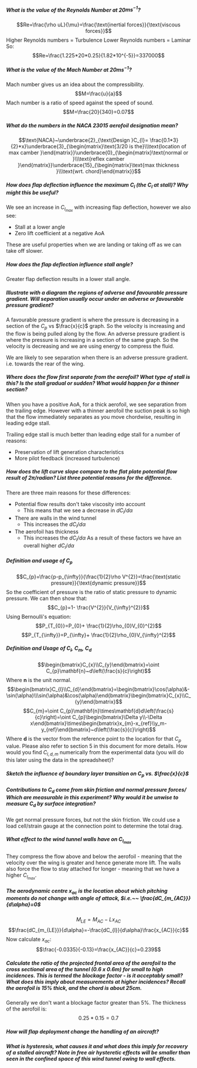 ##### What is the value of the Reynolds Number at 20$ms^{-1}$?
$$Re=\frac{\rho uL}{\mu}=\frac{\text{inertial forces}}{\text{viscous forces}}$$
Higher Reynolds numbers = Turbulence
Lower Reynolds numbers = Laminar
So:
$$Re=\frac{1.225*20*0.25}{1.82*10^{-5}}=337000$$

##### What is the value of the Mach Number at 20$ms^{-1}$?
Mach number gives us an idea about the compressibility.
$$M=\frac{u}{a}$$
Mach number is a ratio of speed against the speed of sound.
$$M=\frac{20}{340}=0.07$$
##### What do the numbers in the NACA 23015 aerofoil designation mean?
$$\text{NACA}~\underbrace{2}_{\text{Design }C_{l}= \frac{0.1*3}{2}*x}\underbrace{3}_{\begin{matrix}\text{3/20 is the}\\\text{location of max camber }\end{matrix}}\underbrace{0}_{\begin{matrix}\text{normal or }\\\text{reflex camber }\end{matrix}}\underbrace{15}_{\begin{matrix}\text{max thickness }\\\text{wrt. chord}\end{matrix}}$$
##### How does flap deflection influence the maximum $C_{l}$ (the $C_{l}$ at stall)? Why might this be useful?
We see an increase in $C_{l_{max}}$ with increasing flap deflection, however we also see:
- Stall at a lower angle
- Zero lift coefficient at a negative AoA

These are useful properties when we are landing or taking off as we can take off slower.
##### How does the flap deflection influence stall angle?
Greater flap deflection results in a lower stall angle.
##### Illustrate with a diagram the regions of adverse and favourable pressure gradient. Will separation usually occur under an adverse or favourable pressure gradient?
A favourable pressure gradient is where the pressure is decreasing in a section of the $C_{p}$ vs $\frac{x}{c}$ graph. So the velocity is increasing and the flow is being pulled along by the flow.
An adverse pressure gradient is where the pressure is increasing in a section of the same graph. So the velocity is decreasing and we are using energy to compress the fluid.

We are likely to see separation when there is an adverse pressure gradient. i.e. towards the rear of the wing.
##### Where does the flow first separate from the aerofoil? What type of stall is this? Is the stall gradual or sudden? What would happen for a thinner section?
When you have a positive AoA, for a thick aerofoil, we see separation from the trailing edge.
However with a thinner aerofoil the suction peak is so high that the flow immediately separates as you move chordwise, resulting in leading edge stall.

Trailing edge stall is much better than leading edge stall for a number of reasons:
- Preservation of lift generation characteristics
- More pilot feedback (increased turbulence)

##### How does the lift curve slope compare to the flat plate potential flow result of $2\pi$/radian? List three potential reasons for the difference.
There are three main reasons for these differences:
- Potential flow results don't take viscosity into account
	- This means that we see a decrease in $dC_{l}/d\alpha$
- There are walls in the wind tunnel
	- This increases the $dC_{l}/d\alpha$
- The aerofoil has thickness
	- This increases the $dC_{l}/d\alpha$
As a result of these factors we have an overall higher $dC_{l}/d\alpha$
##### Definition and usage of $C_{p}$
$$C_{p}=\frac{p-p_{\infty}}{\frac{1}{2}\rho V^{2}}=\frac{\text{static pressure}}{\text{dynamic pressure}}$$
So the coefficient of pressure is the ratio of static pressure to dynamic pressure.
We can then show that:
$$C_{p}=1- \frac{V^{2}}{V_{\infty}^{2}}$$
Using Bernoulli's equation:
$$P_{T_{0}}=P_{0}+ \frac{1}{2}\rho_{0}V_{0}^{2}$$
$$P_{T_{\infty}}=P_{\infty}+ \frac{1}{2}\rho_{0}V_{\infty}^{2}$$
##### Definition and Usage of $C_{l},~C_{m},~C_{d}$
$$\begin{bmatrix}C_{x}\\C_{y}\end{bmatrix}=\oint C_{p}\mathbf{n}~d\left(\frac{s}{c}\right)$$
Where $\mathbf{n}$ is the unit normal.
$$\begin{bmatrix}C_{l}\\C_{d}\end{bmatrix}=\begin{bmatrix}\cos(\alpha)&-\sin(\alpha)\\\sin(\alpha)&\cos(\alpha)\end{bmatrix}\begin{bmatrix}C_{x}\\C_{y}\end{bmatrix}$$
$$C_{m}=\oint C_{p}\mathbf{n}\times\mathbf{d}d\left(\frac{s}{c}\right)=\oint C_{p}\begin{bmatrix}\Delta y\\-\Delta x\end{bmatrix}\times\begin{bmatrix}x_{m}-x_{ref}\\y_m-y_{ref}\end{bmatrix}~d\left(\frac{s}{c}\right)$$
Where $\mathbf{d}$ is the vector from the reference point to the location for that $C_p$ value. Please also refer to section 5 in this document for more details. How would you find $C_{l,d,m}$ numerically from the experimental data (you will do this later using the data in the spreadsheet)?
##### Sketch the influence of boundary layer transition on $C_{p}$ vs. $\frac{x}{c}$

##### Contributions to $C_{d}$ come from skin friction and normal pressure forces/ Which are measurable in this experiment? Why would it be unwise to measure $C_{d}$ by surface integration?
We get normal pressure forces, but not the skin friction. We could use a load cell/strain gauge at the connection point to determine the total drag.
##### What effect to the wind tunnel walls have on $C_{l_{max}}$
They compress the flow above and below the aerofoil - meaning that the velocity over the wing is greater and hence generate more lift.
The walls also force the flow to stay attached for longer - meaning that we have a higher $C_{l_{max}}$.
##### The aerodynamic centre $x_{ac}$ is the location about which pitching moments do not change with angle of attack, $i.e.~~ \frac{dC_{m_{AC}}}{d\alpha}=0$
$$M_{LE}=M_{AC}-Lx_{AC}$$
$$\frac{dC_{m_{LE}}}{d\alpha}=-\frac{dC_{l}}{d\alpha}\frac{x_{AC}}{c}$$
Now calculate $x_{ac}$:
$$\frac{-0.0335}{-0.13}=\frac{x_{AC}}{c}=0.239$$
##### Calculate the ratio of the projected frontal area of the aerofoil to the cross sectional area of the tunnel (0.6 x 0.6m) for small to high incidences. This is termed the blockage factor - is it acceptably small? What does this imply about measurements at higher incidences? Recall the aerofoil is 15% thick, and the chord is about 25cm.
Generally we don't want a blockage factor greater than 5%.
The thickness of the aerofoil is:
$$0.25*0.15=0.7$$
##### How will flap deployment change the handling of an aircraft?
##### What is hysteresis, what causes it and what does this imply for recovery of a stalled aircraft? Note in free air hysteretic effects will be smaller than seen in the confined space of this wind tunnel owing to wall effects.
